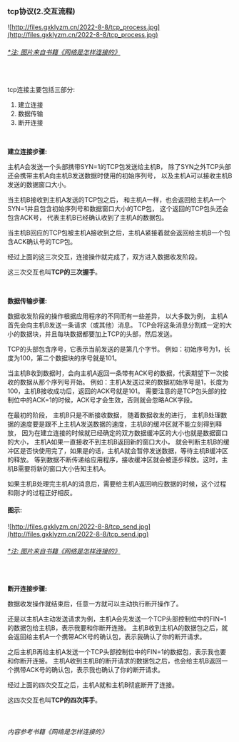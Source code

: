 ### tcp协议(2.交互流程)

![http://files.gxklyzm.cn/2022-8-8/tcp_process.jpg](http://files.gxklyzm.cn/2022-8-8/tcp_process.jpg)
###### *<u>\*注: 图片来自书籍《网络是怎样连接的》</u>*

<br/>

tcp连接主要包括三部分:
1. 建立连接
2. 数据传输
3. 断开连接

<br/>

**建立连接步骤:**

主机A会发送一个头部携带SYN=1的TCP包发送给主机B，
除了SYN之外TCP头部还会携带主机A向主机B发送数据时使用的初始序列号，
以及主机A可以接收主机B发送的数据窗口大小。

当主机B接收到主机A发送的TCP包之后，
和主机A一样，也会返回给主机A一个SYN=1并且包含初始序列号和数据窗口大小的TCP包，
这个返回的TCP包头还会包含ACK号，
代表主机B已经确认收到了主机A的数据包。

当主机B回应的TCP包被主机A接收到之后，主机A紧接着就会返回给主机B一个包含ACK确认号的TCP包。

经过上面的这三次交互，连接操作就完成了，双方进入数据收发阶段。

这三次交互也叫**TCP的三次握手**。


<br/>

**数据传输步骤:**

数据收发阶段的操作根据应用程序的不同而有一些差异，
以大多数为例，
主机A首先会向主机B发送一条请求（或其他）消息。
TCP会将这条消息分割成一定的大小的数据块，并且每块数据都要加上TCP的头部，然后发送。

TCP的头部包含序号，它表示当前发送的是第几个字节。
例如：初始序号为1，长度为100，第二个数据块的序号就是101。

当主机B收到数据时，会向主机A返回一条带有ACK号的数据，代表期望下一次接收的数据从那个序列号开始。
例如：主机A发送过来的数据初始序号是1，长度为100，主机B接收成功后，返回的ACK号就是101。
需要注意的是TCP包头部的控制位中的ACK=1的时候，ACK号才会生效，否则就会忽略ACK字段。

在最初的阶段，
主机B只是不断接收数据，
随着数据收发的进行，
主机B处理数据的速度要是跟不上主机A发送数据的速度，主机B的缓冲区就不能立刻得到释放，
因为在建立连接的时候就已经确定的双方数据缓冲区的大小也就是数据窗口的大小，
主机A如果一直接收不到主机B返回新的窗口大小，
就会判断主机B的缓冲区是否快使用完了，如果是的话，主机A就会暂停发送数据，等待主机B缓冲区的释放。
等到数据不断传递给应用程序，接收缓冲区就会被逐步释放。这时，主机B需要将新的窗口大小告知主机A。

如果主机B处理完主机A的消息后，需要给主机A返回响应数据的时候，这个过程和刚才的过程正好相反。

#### 图示:
![http://files.gxklyzm.cn/2022-8-8/tcp_send.jpg](http://files.gxklyzm.cn/2022-8-8/tcp_send.jpg)
###### *<u>\*注: 图片来自书籍《网络是怎样连接的》</u>*


<br/>

**断开连接步骤:**

数据收发操作就结束后，任意一方就可以主动执行断开操作了。

还是以主机A主动发送请求为例，主机A会先发送一个TCP头部控制位中的FIN=1的数据包给主机B，表示我要和你断开连接。
主机B收到主机A的数据包之后，就会返回给主机A一个携带ACK号的确认包，表示我确认了你的断开请求。

之后主机B再给主机A发送一个TCP头部控制位中的FIN=1的数据包，表示我也要和你断开连接。
主机A收到主机B的断开请求的数据包之后，也会给主机B返回一个携带ACK号的确认包，表示我也确认了你的断开请求。

经过上面的四次交互之后，主机A就和主机B彻底断开了连接。

这四次交互也叫**TCP的四次挥手**。


<br />


###### 内容参考书籍《网络是怎样连接的》